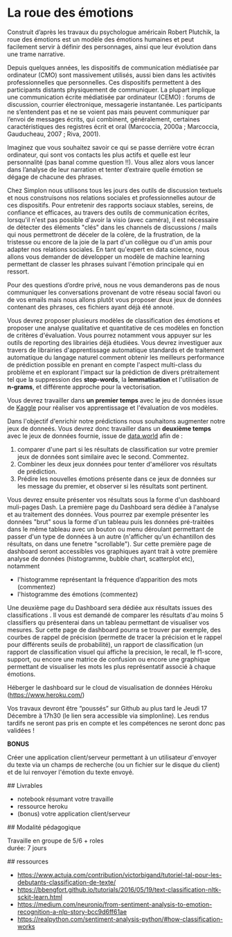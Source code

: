 # La roue des émotions

Construit d’après les travaux du psychologue américain Robert Plutchik, la roue des émotions est un modèle des émotions humaines et peut facilement servir à définir des personnages, ainsi que leur évolution dans une trame narrative.

Depuis quelques années, les dispositifs de communication médiatisée par ordinateur (CMO) sont massivement utilisés, aussi bien dans les activités professionnelles que personnelles. Ces dispositifs permettent à des participants distants physiquement de communiquer. La plupart implique une communication écrite médiatisée par ordinateur (CEMO) : forums de discussion, courrier électronique, messagerie instantanée. Les participants ne s’entendent pas et ne se voient pas mais peuvent communiquer par l’envoi de messages écrits, qui combinent, généralement, certaines caractéristiques des registres écrit et oral (Marcoccia, 2000a ; Marcoccia, Gauducheau, 2007 ; Riva, 2001).

Imaginez que vous souhaitez savoir ce qui se passe derrière votre écran ordinateur, qui sont vos contacts les plus actifs et quelle est leur personnalité (pas banal comme question !!). Vous allez alors vous lancer dans l’analyse de leur narration et tenter d’extraire quelle émotion se dégage de chacune des phrases.

Chez Simplon nous utilisons tous les jours des outils de discussion textuels et nous construisons nos relations sociales et professionnelles autour de ces dispositifs. Pour entretenir des rapports sociaux stables, sereins, de confiance et efficaces, au travers des outils de communication écrites, lorsqu'il n'est pas possible d'avoir la visio (avec caméra), il est nécessaire de détecter des éléments "clés" dans les channels de discussions / mails qui nous permettront de déceler de la colère, de la frustration, de la tristesse ou encore de la joie de la part d'un collègue ou d'un amis pour adapter nos relations sociales.
En tant qu'expert en data science, nous allons vous demander de développer un modèle de machine learning permettant de classer les phrases suivant l'émotion principale qui en ressort.

Pour des questions d’ordre privé, nous ne vous demanderons pas de nous communiquer les conversations provenant de votre réseau social favori ou de vos emails mais nous allons plutôt vous proposer deux jeux de données contenant des phrases, ces fichiers ayant déjà été annoté.

Vous devrez proposer plusieurs modèles de classification des émotions et proposer une analyse qualitative et quantitative de ces modèles en fonction de critères d'évaluation. Vous pourrez notamment vous appuyer sur les outils de reporting des librairies déjà étudiées. Vous devrez investiguer aux travers de librairies d'apprentissage automatique standards et de traitement automatique du langage naturel comment obtenir les meilleurs performance de prédiction possible en prenant en compte l'aspect multi-class du problème et en explorant l'impact sur la prédiction de divers prétraitement tel que la suppression des **stop-words**, la **lemmatisation** et l'utilisation de **n-grams**, et différente approche pour la vectorisation.

Vous devrez travailler dans **un premier temps** avec le jeu de données issue de [Kaggle](https://www.kaggle.com/ishantjuyal/emotions-in-text) pour réaliser vos apprentissage et l'évaluation de vos modèles.

Dans l'objectif d'enrichir notre prédictions nous souhaitons augmenter notre jeux de donneés.
Vous devrez donc travailler dans un **deuxième temps** avec le jeux de données fournie, issue de [data.world](https://data.world/crowdflower/sentiment-analysis-in-text) afin de  :
1. comparer d'une part si les résultats de classification sur votre premier jeux de données sont similaire avec le second. Commentez.
2. Combiner les deux jeux données pour tenter d'améliorer vos résultats de prédiction.
3. Prédire les nouvelles émotions présente dans ce jeux de données sur les message du premier, et observer si les résultats sont pertinent.


Vous devrez ensuite présenter vos résultats sous la forme d'un dashboard muli-pages Dash.
La première page du Dashboard sera dédiée à l'analyse et au traitement des données. Vous pourrez par exemple présenter les données "brut" sous la forme d'un tableau puis les données pré-traitées dans le même tableau avec un bouton ou menu déroulant permettant de passer d'un type de données à un autre (n'afficher qu'un échantillon des résultats, on dans une fenetre "scrollable"). Sur cette première page de dashboard seront accessibles vos graphiques ayant trait à votre première analyse de données (histogramme, bubble chart, scatterplot etc), notamment
* l'histogramme représentant la fréquence d’apparition des mots (commentez)
* l'histogramme des émotions (commentez)

Une deuxième page du Dashboard sera dédiée aux résultats issues des classifications . Il vous est demandé de comparer les résultats d'au moins 5 classifiers qu présenterai dans un tableau permettant de visualiser vos mesures. Sur cette page de dashboard pourra se trouver par exemple, des courbes de rappel de précision (permette de tracer la précision et le rappel pour différents seuils de probabilité), un rapport de classification (un rapport de classification visuel qui affiche la precision, le recall, le f1-score, support, ou encore une matrice de confusion ou encore une graphique permettant de visualiser les mots les plus représentatif associé à chaque émotions.

 Héberger le dashboard sur le cloud de visualisation de données Héroku (https://www.heroku.com/)

Vos travaux devront être “poussés” sur Github au plus tard le Jeudi 17 Décembre à 17h30 (le lien sera accessible via simplonline). Les rendus tardifs ne seront pas pris en compte et les compétences ne seront donc pas validées !

**BONUS**

Créer une application client/serveur permettant à un utilisateur d'envoyer du texte via un champs de recherche (ou un fichier sur le disque du client) et de lui renvoyer l'émotion du texte envoyé.

## Livrables

* notebook résumant votre travaille
* ressource heroku
* (bonus) votre application client/serveur

## Modalité pédagogique

Travaille en groupe de 5/6 + roles  
durée: 7 jours

## ressources

* https://www.actuia.com/contribution/victorbigand/tutoriel-tal-pour-les-debutants-classification-de-texte/
* https://bbengfort.github.io/tutorials/2016/05/19/text-classification-nltk-sckit-learn.html
* https://medium.com/neuronio/from-sentiment-analysis-to-emotion-recognition-a-nlp-story-bcc9d6ff61ae
* https://realpython.com/sentiment-analysis-python/#how-classification-works
